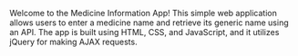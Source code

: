 Welcome to the Medicine Information App! This simple web application allows users to enter a medicine name and retrieve its generic name using an API. The app is built using HTML, CSS, and JavaScript, and it utilizes jQuery for making AJAX requests.
